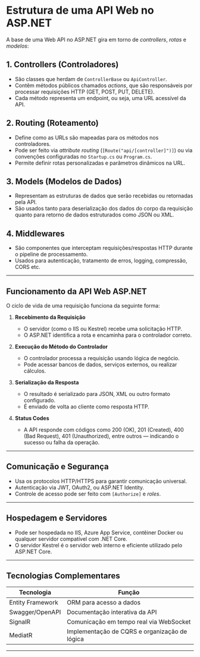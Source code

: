 # Estrutura de uma API Web no ASP.NET

A base de uma Web API no ASP.NET gira em torno de _controllers_, _rotas_ e _modelos_:

## 1. **Controllers (Controladores)**

- São classes que herdam de `ControllerBase` ou `ApiController`.
- Contêm métodos públicos chamados _actions_, que são responsáveis por processar requisições HTTP (GET, POST, PUT, DELETE).
- Cada método representa um endpoint, ou seja, uma URL acessível da API.

## 2. **Routing (Roteamento)**

- Define como as URLs são mapeadas para os métodos nos controladores.
- Pode ser feito via _attribute routing_ (`[Route("api/[controller]")]`) ou via convenções configuradas no `Startup.cs` ou `Program.cs`.
- Permite definir rotas personalizadas e parâmetros dinâmicos na URL.

## 3. **Models (Modelos de Dados)**

- Representam as estruturas de dados que serão recebidas ou retornadas pela API.
- São usados tanto para deserialização dos dados do corpo da requisição quanto para retorno de dados estruturados como JSON ou XML.

## 4. **Middlewares**

- São componentes que interceptam requisições/respostas HTTP durante o pipeline de processamento.
- Usados para autenticação, tratamento de erros, logging, compressão, CORS etc.

---

## Funcionamento da API Web ASP.NET

O ciclo de vida de uma requisição funciona da seguinte forma:

1. **Recebimento da Requisição**

   - O servidor (como o IIS ou Kestrel) recebe uma solicitação HTTP.
   - O ASP.NET identifica a rota e encaminha para o controlador correto.

2. **Execução do Método do Controlador**

   - O controlador processa a requisição usando lógica de negócio.
   - Pode acessar bancos de dados, serviços externos, ou realizar cálculos.

3. **Serialização da Resposta**

   - O resultado é serializado para JSON, XML ou outro formato configurado.
   - É enviado de volta ao cliente como resposta HTTP.

4. **Status Codes**

   - A API responde com códigos como 200 (OK), 201 (Created), 400 (Bad Request), 401 (Unauthorized), entre outros — indicando o sucesso ou falha da operação.

---

## Comunicação e Segurança

- Usa os protocolos HTTP/HTTPS para garantir comunicação universal.
- Autenticação via JWT, OAuth2, ou ASP.NET Identity.
- Controle de acesso pode ser feito com `[Authorize]` e _roles_.

---

## Hospedagem e Servidores

- Pode ser hospedada no IIS, Azure App Service, contêiner Docker ou qualquer servidor compatível com .NET Core.
- O servidor Kestrel é o servidor web interno e eficiente utilizado pelo ASP.NET Core.

---

## Tecnologias Complementares

| Tecnologia       | Função                                        |
| ---------------- | --------------------------------------------- |
| Entity Framework | ORM para acesso a dados                       |
| Swagger/OpenAPI  | Documentação interativa da API                |
| SignalR          | Comunicação em tempo real via WebSocket       |
| MediatR          | Implementação de CQRS e organização de lógica |

---
